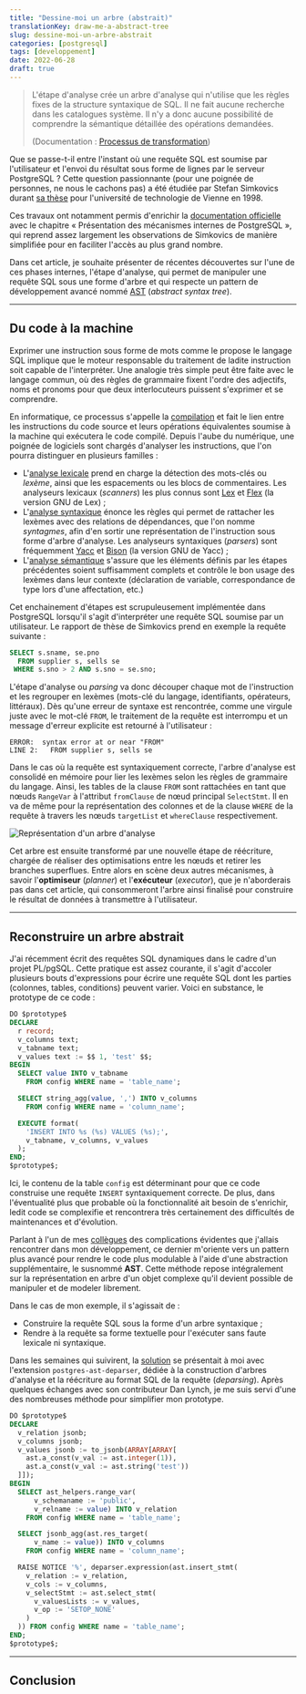 ```yaml
---
title: "Dessine-moi un arbre (abstrait)"
translationKey: draw-me-a-abstract-tree
slug: dessine-moi-un-arbre-abstrait
categories: [postgresql]
tags: [developpement]
date: 2022-06-28
draft: true
---
```


> L'étape d'analyse crée un arbre d'analyse qui n'utilise que les règles fixes 
> de la structure syntaxique de SQL. Il ne fait aucune recherche dans les 
> catalogues système. Il n'y a donc aucune possibilité de comprendre la sémantique
> détaillée des opérations demandées.
> 
> (Documentation : [Processus de transformation][1])

[1]: https://docs.postgresql.fr/14/parser-stage.html#id-1.10.3.6.4

Que se passe-t-il entre l'instant où une requête SQL est soumise par l'utilisateur
et l'envoi du résultat sous forme de lignes par le serveur PostgreSQL ? Cette 
question passionnante (pour une poignée de personnes, ne nous le cachons pas) a
été étudiée par Stefan Simkovics durant [sa thèse][2] pour l'université de 
technologie de Vienne en 1998.

Ces travaux ont notamment permis d'enrichir la [documentation officielle][3] avec
le chapitre « Présentation des mécanismes internes de PostgreSQL », qui reprend
assez largement les observations de Simkovics de manière simplifiée pour en
faciliter l'accès au plus grand nombre. 

Dans cet article, je souhaite présenter de récentes découvertes sur l'une de ces 
phases internes, l'étape d'analyse, qui permet de manipuler une requête SQL sous 
une forme d'arbre et qui respecte un pattern de développement avancé nommé [AST][4]
(_abstract syntax tree_).

[2]: https://archive.org/details/Enhancement_of_the_ANSI_SQL_Implementation_of_PostgreSQL/
[3]: https://docs.postgresql.fr/14/overview.html
[4]: https://fr.wikipedia.org/wiki/Arbre_de_la_syntaxe_abstraite

<!--more-->

---

## Du code à la machine

Exprimer une instruction sous forme de mots comme le propose le langage SQL
implique que le moteur responsable du traitement de ladite instruction soit
capable de l'interpréter. Une analogie très simple peut être faite avec le
langage commun, où des règles de grammaire fixent l'ordre des adjectifs, noms 
et pronoms pour que deux interlocuteurs puissent s'exprimer et se comprendre.

En informatique, ce processus s'appelle la [compilation][5] et fait le lien entre
les instructions du code source et leurs opérations équivalentes soumise à la
machine qui exécutera le code compilé. Depuis l'aube du numérique, une poignée
de logiciels sont chargés d'analyser les instructions, que l'on pourra distinguer
en plusieurs familles :

[5]: https://fr.wikipedia.org/wiki/Compilateur

* L'[analyse lexicale][6] prend en charge la détection des mots-clés ou _lexème_,
  ainsi que les espacements ou les blocs de commentaires. Les analyseurs
  lexicaux (_scanners_) les plus connus sont [Lex][7] et [Flex][8] (la version
  GNU de Lex) ;
* L'[analyse syntaxique][9] énonce les règles qui permet de rattacher les lexèmes
  avec des relations de dépendances, que l'on nomme _syntagmes_, afin d'en sortir
  une représentation de l'instruction sous forme d'arbre d'analyse. Les analyseurs
  syntaxiques (_parsers_) sont fréquemment [Yacc][10] et [Bison][11] (la version
  GNU de Yacc) ;
* L'[analyse sémantique][12] s'assure que les éléments définis par les étapes 
  précédentes soient suffisamment complets et contrôle le bon usage des lexèmes
  dans leur contexte (déclaration de variable, correspondance de type lors d'une 
  affectation, etc.)

[6]: https://fr.wikipedia.org/wiki/Analyse_lexicale
[7]: https://fr.wikipedia.org/wiki/Lex_(logiciel)
[8]: https://fr.wikipedia.org/wiki/Flex_(logiciel)
[9]: https://fr.wikipedia.org/wiki/Analyse_syntaxique
[10]: https://fr.wikipedia.org/wiki/Yacc_(logiciel)
[11]: https://fr.wikipedia.org/wiki/GNU_Bison
[12]: https://fr.wikipedia.org/wiki/Analyse_s%C3%A9mantique

Cet enchainement d'étapes est scrupuleusement implémentée dans PostgreSQL 
lorsqu'il s'agit d'interpréter une requête SQL soumise par un utilisateur. Le
rapport de thèse de Simkovics prend en exemple la requête suivante :

```sql
SELECT s.sname, se.pno
  FROM supplier s, sells se
 WHERE s.sno > 2 AND s.sno = se.sno;
```

L'étape d'analyse ou _parsing_ va donc découper chaque mot de l'instruction et
les regrouper en lexèmes (mots-clé du langage, identifiants, opérateurs, 
littéraux). Dès qu'une erreur de syntaxe est rencontrée, comme une virgule juste
avec le mot-clé `FROM`, le traitement de la requête est interrompu et un message
d'erreur explicite est retourné à l'utilisateur :

```text
ERROR:  syntax error at or near "FROM"
LINE 2:   FROM supplier s, sells se
```

Dans le cas où la requête est syntaxiquement correcte, l'arbre d'analyse est 
consolidé en mémoire pour lier les lexèmes selon les règles de grammaire du
langage. Ainsi, les tables de la clause `FROM` sont rattachées en tant que nœuds
`RangeVar` à l'attribut `fromClause` de nœud principal `SelectStmt`. Il en va de
même pour la représentation des colonnes et de la clause `WHERE` de la requête
à travers les nœuds `targetList` et `whereClause` respectivement.

![Représentation d'un arbre d'analyse](/img/fr/query-tree-representation.png)

Cet arbre est ensuite transformé par une nouvelle étape de réécriture, chargée
de réaliser des optimisations entre les nœuds et retirer les branches superflues.
Entre alors en scène deux autres mécanismes, à savoir l'**optimiseur** (_planner_)
et l'**exécuteur** (_executor_), que je n'aborderais pas dans cet article, qui
consommeront l'arbre ainsi finalisé pour construire le résultat de données à
transmettre à l'utilisateur.

---

## Reconstruire un arbre abstrait

J'ai récemment écrit des requêtes SQL dynamiques dans le cadre d'un projet PL/pgSQL.
Cette pratique est assez courante, il s'agit d'accoler plusieurs bouts d'expressions
pour écrire une requête SQL dont les parties (colonnes, tables, conditions) peuvent
varier. Voici en substance, le prototype de ce code :

<!--
create table config (name text, value text);
insert into config values 
  ('column_name', 'name'),
  ('column_name', 'value'),
  ('table_name', 'config');
-->

```sql
DO $prototype$
DECLARE
  r record;
  v_columns text;
  v_tabname text;
  v_values text := $$ 1, 'test' $$;
BEGIN
  SELECT value INTO v_tabname
    FROM config WHERE name = 'table_name';

  SELECT string_agg(value, ',') INTO v_columns
    FROM config WHERE name = 'column_name';

  EXECUTE format(
    'INSERT INTO %s (%s) VALUES (%s);',
    v_tabname, v_columns, v_values
  );
END;
$prototype$;
```

Ici, le contenu de la table `config` est déterminant pour que ce code construise
une requête `INSERT` syntaxiquement correcte. De plus, dans l'éventualité plus que
probable où la fonctionnalité ait besoin de s'enrichir, ledit code se complexifie
et rencontrera très certainement des difficultés de maintenances et d'évolution.

Parlant à l'un de mes [collègues][13] des complications évidentes que j'allais 
rencontrer dans mon développement, ce dernier m'oriente vers un pattern plus
avancé pour rendre le code plus modulable à l'aide d'une abstraction supplémentaire,
le susnommé **AST**. Cette méthode repose intégralement sur la représentation en
arbre d'un objet complexe qu'il devient possible de manipuler et de modeler
librement.

[13]: https://github.com/dlax

Dans le cas de mon exemple, il s'agissait de : 

* Construire la requête SQL sous la forme d'un arbre syntaxique ;
* Rendre à la requête sa forme textuelle pour l'exécuter sans faute lexicale ni
  syntaxique.

Dans les semaines qui suivirent, la [solution][14] se présentait à moi avec 
l'extension `postgres-ast-deparser`, dédiée à la construction d'arbres d'analyse
et la réécriture au format SQL de la requête (_deparsing_). Après quelques échanges
avec son contributeur Dan Lynch, je me suis servi d'une des nombreuses méthode 
pour simplifier mon prototype.

[14]: https://twitter.com/fljdin/status/1538972129156337666
[15]: https://github.com/pyramation/postgres-ast-deparser

```sql
DO $prototype$
DECLARE
  v_relation jsonb;
  v_columns jsonb;
  v_values jsonb := to_jsonb(ARRAY[ARRAY[
    ast.a_const(v_val := ast.integer(1)),
    ast.a_const(v_val := ast.string('test'))
  ]]);
BEGIN
  SELECT ast_helpers.range_var(
      v_schemaname := 'public', 
      v_relname := value) INTO v_relation
    FROM config WHERE name = 'table_name';

  SELECT jsonb_agg(ast.res_target(
      v_name := value)) INTO v_columns
    FROM config WHERE name = 'column_name';

  RAISE NOTICE '%', deparser.expression(ast.insert_stmt(
    v_relation := v_relation,
    v_cols := v_columns,
    v_selectStmt := ast.select_stmt(
      v_valuesLists := v_values,
      v_op := 'SETOP_NONE'
    )
  )) FROM config WHERE name = 'table_name';
END;
$prototype$;
```

<!--

https://pganalyze.com/blog/parse-postgresql-queries-in-ruby
https://github.com/pganalyze/libpg_query
https://github.com/pganalyze/pg_query
https://twitter.com/pyramation/status/1526241931704950784

-->

---

## Conclusion